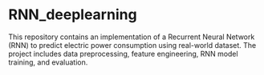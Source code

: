 # RNN_deeplearning
This repository contains an implementation of a Recurrent Neural Network (RNN) to predict electric power consumption using real-world dataset. The project includes data preprocessing, feature engineering, RNN model training, and evaluation.
